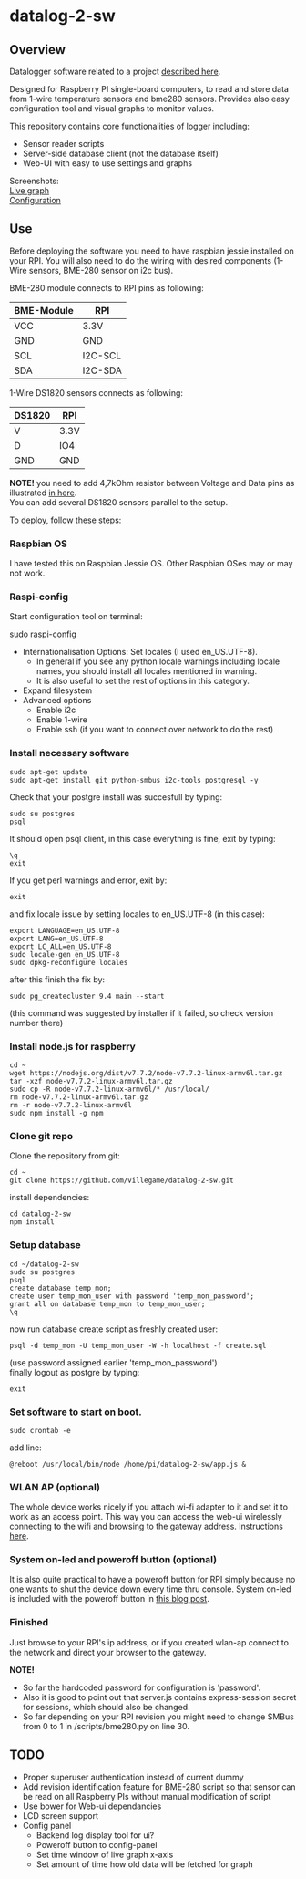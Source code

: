 # datalog-2-sw

## Overview

Datalogger software related to a project [described here](https://villegame.wordpress.com/projects/data-monitoring/portable-temperature-and-humidity-measuring-application-project/).

Designed for Raspberry PI single-board computers, to read and store data from 1-wire temperature sensors and bme280 sensors. Provides also easy configuration tool and visual graphs to monitor values.

This repository contains core functionalities of logger including:
* Sensor reader scripts
* Server-side database client (not the database itself)
* Web-UI with easy to use settings and graphs

Screenshots:  
[Live graph](https://villegame.files.wordpress.com/2018/03/livegraph.png)  
[Configuration](https://villegame.files.wordpress.com/2018/03/config.png)  

## Use

Before deploying the software you need to have raspbian jessie installed on your RPI. You will also need to do the wiring with desired components (1-Wire sensors, BME-280 sensor on i2c bus).

BME-280 module connects to RPI pins as following:  

| BME-Module | RPI     |
| ---------- | ------- |
| VCC        | 3.3V    |
| GND        | GND     |
| SCL        | I2C-SCL |
| SDA        | I2C-SDA |  

1-Wire DS1820 sensors connects as following: 

| DS1820 | RPI  |
| ------ | ---- |
| V      | 3.3V |
| D      | IO4  |
| GND    | GND  |

**NOTE!** you need to add 4,7kOhm resistor between Voltage and Data pins as illustrated [in here](https://villegame.files.wordpress.com/2018/03/1w.png).  
You can add several DS1820 sensors parallel to the setup.  

To deploy, follow these steps:

### Raspbian OS

I have tested this on Raspbian Jessie OS. Other Raspbian OSes may or may not work. 

### Raspi-config 

Start configuration tool on terminal:

sudo raspi-config
* Internationalisation Options: Set locales (I used en_US.UTF-8).
  * In general if you see any python locale warnings including locale names, you should install all locales mentioned in warning.
  * It is also useful to set the rest of options in this category.
* Expand filesystem
* Advanced options
  * Enable i2c
  * Enable 1-wire
  * Enable ssh (if you want to connect over network to do the rest)

### Install necessary software

```
sudo apt-get update  
sudo apt-get install git python-smbus i2c-tools postgresql -y
```

Check that your postgre install was succesfull by typing:  

```
sudo su postgres  
psql  
```

It should open psql client, in this case everything is fine, exit by typing:  

```
\q  
exit  
```

If you get perl warnings and error, exit by:  

```
exit  
```

and fix locale issue by setting locales to en_US.UTF-8 (in this case):  

```
export LANGUAGE=en_US.UTF-8  
export LANG=en_US.UTF-8  
export LC_ALL=en_US.UTF-8  
sudo locale-gen en_US.UTF-8  
sudo dpkg-reconfigure locales  
```

after this finish the fix by:  

```
sudo pg_createcluster 9.4 main --start  
```

(this command was suggested by installer if it failed, so check version number there)


### Install node.js for raspberry

```
cd ~  
wget https://nodejs.org/dist/v7.7.2/node-v7.7.2-linux-armv6l.tar.gz  
tar -xzf node-v7.7.2-linux-armv6l.tar.gz  
sudo cp -R node-v7.7.2-linux-armv6l/* /usr/local/  
rm node-v7.7.2-linux-armv6l.tar.gz  
rm -r node-v7.7.2-linux-armv6l  
sudo npm install -g npm  
```

### Clone git repo

Clone the repository from git:  

```
cd ~  
git clone https://github.com/villegame/datalog-2-sw.git  
```

install dependencies:  

```
cd datalog-2-sw  
npm install  
```

### Setup database

```
cd ~/datalog-2-sw
sudo su postgres  
psql  
create database temp_mon;  
create user temp_mon_user with password 'temp_mon_password';  
grant all on database temp_mon to temp_mon_user;  
\q  
```

now run database create script as freshly created user:

```
psql -d temp_mon -U temp_mon_user -W -h localhost -f create.sql  
```

(use password assigned earlier 'temp_mon_password')  
finally logout as postgre by typing:  

```
exit  
```


### Set software to start on boot.

```
sudo crontab -e  
```

add line:  

```
@reboot /usr/local/bin/node /home/pi/datalog-2-sw/app.js &  
```

### WLAN AP (optional)

The whole device works nicely if you attach wi-fi adapter to it and set it to work as an access point. This way you can access the web-ui wirelessly connecting to the wifi and browsing to the gateway address.
Instructions [here](https://learn.adafruit.com/setting-up-a-raspberry-pi-as-a-wifi-access-point/install-software).

### System on-led and poweroff button (optional)

It is also quite practical to have a poweroff button for RPI simply because no one wants to shut the device down every time thru console. System on-led is included with the poweroff button in [this blog post](https://villegame.wordpress.com/2016/12/05/portable-temp-humidity-reader-part-ii/).

### Finished

Just browse to your RPI's ip address, or if you created wlan-ap connect to the network and direct your browser to the gateway.

**NOTE!**
* So far the hardcoded password for configuration is 'password'.
* Also it is good to point out that server.js contains express-session secret for sessions, which should also be changed.
* So far depending on your RPI revision you might need to change SMBus from 0 to 1 in /scripts/bme280.py on line 30.

## TODO
* Proper superuser authentication instead of current dummy
* Add revision identification feature for BME-280 script so that sensor can be read on all Raspberry PIs without manual modification of script
* Use bower for Web-ui dependancies
* LCD screen support  
* Config panel
  * Backend log display tool for ui?
  * Poweroff button to config-panel
  * Set time window of live graph x-axis
  * Set amount of time how old data will be fetched for graph

